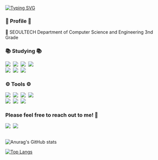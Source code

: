 <div>

[![Typing SVG](https://readme-typing-svg.demolab.com?font=Silkscreen&size=40&pause=1000&color=8ABD4B&background=FFFFFF&center=true&vCenter=true&width=1000&height=60&lines=Open+source+software+practice+page)](https://git.io/typing-svg)
</div>

<h3 align="left">🥨 Profile 🥨</h3>
<div align="left">
🌱 SEOULTECH Department of Computer Science and Engineering 3nd Grade <br>
</div>


<h3 align="left">📚 Studying 📚</h3>
<div align="left">
  <img src="https://img.shields.io/badge/C-A8B9CC?logo=c&logoColor=fff&style=for-the-badge" />&nbsp
  <img src="https://img.shields.io/badge/C%2B%2B-00599C?logo=cplusplus&logoColor=fff&style=for-the-badge"/></a>&nbsp
  <img src="https://img.shields.io/badge/Java-007396.svg?&style=for-the-badge&logo=Java&logoColor=white"/></a>&nbsp
  <img src="https://img.shields.io/badge/Linux-FCC624?logo=linux&logoColor=000&style=for-the-badge"/>
</div>
<div align="left">
  <img src="https://img.shields.io/badge/HTML5-20232a.svg?style=for-the-badge&logo=react&logoColor=61DAFB" />&nbsp
  <img src="https://img.shields.io/badge/Javascript-ffb13b?style=for-the-badge&logo=javascript&logoColor=white"/></a>&nbsp
  <img src="https://img.shields.io/badge/CSS3-1572b6?style=for-the-badge&logo=css3&logoColor=white"/></a>&nbsp
</div>

<h3 align="left">⚙️ Tools ⚙️</h3>
<div align="left">
  <img src="https://img.shields.io/badge/git-F05033.svg?style=for-the-badge&logo=git&logoColor=white" />&nbsp
  <img src="https://img.shields.io/badge/github-181717.svg?style=for-the-badge&logo=github&logoColor=white" />&nbsp
  <img src="https://img.shields.io/badge/Notion-F3F3F3.svg?style=for-the-badge&logo=notion&logoColor=black" />&nbsp
  <img src="https://img.shields.io/badge/Adobe%20Illustrator-FF9A00?logo=adobeillustrator&logoColor=fff&style=for-the-badge"/>&nbsp
</div>

<div align="left">
  <img src="https://img.shields.io/badge/adobe%20photoshop-08253c.svg?style=for-the-badge&logo=adobe%20photoshop&logoColor=37abff" />&nbsp
  <img src="https://img.shields.io/badge/Adobe%20XD-FF61F6?logo=adobexd&logoColor=fff&style=for-the-badge" />&nbsp
  <img src="https://img.shields.io/badge/figma-F24E1E.svg?style=for-the-badge&logo=figma&logoColor=white" />&nbsp
</div>

<h3 align="left">Please feel free to reach out to me! 💬</h3>
<div align="left">
  <a href="https://velog.io/@codingfrog"><img src="https://img.shields.io/badge/Tech%20Blog-11B48A?style=for-the-badge&logo=Vimeo&logoColor=white&link=https://velog.io/@codingsnail"/></a>&nbsp
  <a href="mailto:rin17ring@gmail.com"><img src="https://img.shields.io/badge/Gmail-d14836?style=for-the-badge&logo=Gmail&logoColor=white&link=5132jinyu@gmail.com"/></a>
  <br>
  <br>
</div>

<div align="left">

  ![Anurag's GitHub stats](https://github-readme-stats.vercel.app/api?username=yammmit&show_icons=true&theme=panda)

</div>

<div align="left">

  [![Top Langs](https://github-readme-stats.vercel.app/api/top-langs/?username=yammmit)](https://github.com/yammmit/github-readme-stats)

</div>